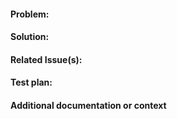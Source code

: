 <!-- 
!IMPORTANT!
Please do not create a Pull Request without creating an issue first.
-->

#### Problem:
<!-- Explain the problem you aim to resolve in this PR. -->

#### Solution:
<!-- Example: When "Adding a function to do X", explain why it is necessary to have a way to do X. -->

#### Related Issue(s):
<!--
Use `Issue #<issue number>` or `Issue harvester/harvester#<issue number>` or `Issue (paste link of issue)`. DON'T use `Fixes #<issue number>` or `Fixes (paste link of issue)`, as it will automatically close the linked issue when the PR is merged.
-->

#### Test plan:
<!-- Make sure tests pass on the Circle CI. -->

#### Additional documentation or context
